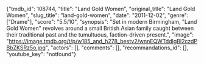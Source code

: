 {"tmdb_id": 108744, "title": "Land Gold Women", "original_title": "Land Gold Women", "slug_title": "land-gold-women", "date": "2011-12-02", "genre": ["Drame"], "score": "5.5/10", "synopsis": "Set in modern Birmingham, \"Land Gold Women\" revolves around a small British Asian family caught between their traditional past and the tumultuous, faction-driven present.", "image": "https://image.tmdb.org/t/p/w185_and_h278_bestv2/wnnEQWTddIgBl2czdPBbZKSRz5o.jpg", "actors": [], "comments": [], "recommandations_id": [], "youtube_key": "notfound"}
